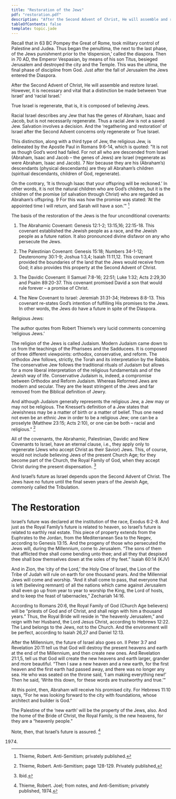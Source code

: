 ```yaml
---
title: "Restoration of the Jews"
pdf: "restoration.pdf"
description: "After the Second Advent of Christ, He will assemble and restore Israel."
tableOfContents: false
template: topic.jade
---
```


Recall that in 63 BC Pompey the Great of Rome, took military control of
Palestine and Judea. Thus began the penultima, the next to the last
phase, of the Jews punishment prior to the ‘dispersion,’ called the
diaspora. Then in 70 AD, the Emperor Vespasian, by means of his son
Titus, besieged Jerusalem and destroyed the city and the Temple. This
was the ultima, the final phase of discipline from God. Just after the
fall of Jerusalem the Jews entered the Diaspora.

After the Second Advent of Christ, He will assemble and restore Israel.
However, it is necessary and vital that a distinction be made between
‘true Israel’ and ‘racial Israel.’

True Israel is regenerate, that is, it is composed of believing Jews.

Racial Israel describes any Jew that has the genes of Abraham, Isaac and
Jacob, but is not necessarily regenerate. Thus a racial Jew is not a
saved Jew. Salvation involves a decision. And the ‘regathering and
restoration’ of Israel after the Second Advent concerns only regenerate
or True Israel.

This distinction, along with a third type of Jew, the religious Jew, is
delineated by the Apostle Paul in Romans 9:6-14, which is quoted: "It is
not as though God’s word had failed. For not all who are descended from
Israel (Abraham, Isaac and Jacob – the genes of Jews) are Israel
(regenerate as were Abraham, Isaac and Jacob). 7 Nor because they are
his (Abraham’s) descendants (physical descendants) are they all
Abraham’s children (spiritual descendants, children of God, regenerate).

On the contrary, ‘It is through Isaac that your offspring will be
reckoned.’ In other words, it is not the natural children who are God’s
children, but it is the children of the promise (of salvation through
Christ) who are regarded as Abraham’s offspring. 9 For this was how the
promise was stated: ‘At the appointed time I will return, and Sarah will
have a son.’" [^1]

The basis of the restoration of the Jews is the four unconditional
covenants:

1. The Abrahamic Covenant: Genesis 12:1-2; 13:15,16; 22:15-18. This
covenant established the Jewish people as a race, and the Jewish people
as a future nation. It also pronounced divine disfavor on any who
persecute the Jews.

2. The Palestinian Covenant: Genesis 15:18; Numbers 34-1-12; Deuteronomy
30:1-9; Joshua 1:3,4; Isaiah 11:11,12. This covenant provided the
boundaries of the land that the Jews would receive from God; it also
provides this property at the Second Advent of Christ.

3. The Davidic Covenant: II Samuel 7:8-16; 22:51; Luke 1:32; Acts
2:29,30 and Psalm 89:20-37. This covenant promised David a son that
would rule forever – a promise of Christ.

4. The New Covenant to Israel: Jeremiah 31:31-34; Hebrews 8:8-13. This
covenant re-states God’s intention of fulfilling His promises to the
Jews. In other words, the Jews do have a future in spite of the
Diaspora.

Religious Jews:

The author quotes from Robert Thieme’s very lucid comments concerning
‘religious Jews.’

The religion of the Jews is called Judaism. Modern Judaism came down to
us from the teachings of the Pharisees and the Sadducees. It is composed
of three different viewpoints: orthodox, conservative, and reform. The
orthodox Jew follows, strictly, the Torah and its interpretation by the
Rabbis. The conservative Jew follows the traditional rituals of Judaism
but allows for a more liberal interpretation of the religious
fundamentals and of the Jewish way of life. Conservative Judaism is,
indeed, a compromise between Orthodox and Reform Judaism. Whereas
Reformed Jews are modern and secular. They are the least stringent of
the Jews and far removed from the Biblical definition of Jewry.

And although Judaism generally represents the religious Jew, a Jew may
or may not be religious. The Knesset’s definition of a Jew states that
Jewishness may be a matter of birth or a matter of belief. Thus one need
not even be an ethnic Jew in order to be a religious Jew; one can be a
proselyte (Matthew 23:15; Acts 2:10), or one can be both – racial and
religious." [^2]

All of the covenants, the Abrahamic, Palestinian, Davidic and New
Covenants to Israel, have an eternal clause, i.e., they apply only to
regenerate (Jews who accept Christ as their Savior) Jews. This, of
course, would not include believing Jews of the present Church Age; for
they become part of the Church, the Royal Family of God, when they
accept Christ during the present dispensation. [^3]

And Israel’s future as Israel depends upon the Second Advent of Christ.
The Jews have no future until the final seven years of the Jewish Age,
commonly called the Tribulation.

# The Restoration

Israel’s future was declared at the institution of the race, Exodus
6:2-8. And just as the Royal Family’s future is related to heaven, so
Israel’s future is related to earthly real estate. This piece of
property extends from the Euphrates to the Jordan, from the
Mediterranean Sea to the Negev, according to Genesis 13:15. And the
progeny of those who persecuted the Jews will, during the Millennium,
come to Jerusalem. “The sons of them that afflicted thee shall come
bending unto thee; and all they that despised thee shall bow themselves
down at the soles of thy feet.” Isaiah 60:14 (KJV)

And in Zion, the ‘city of the Lord,’ the Holy One of Israel, the Lion of
the Tribe of Judah will rule on earth for one thousand years. And the
Millennial Jews will come and worship. “And it shall come to pass, that
everyone that is left (believing remnant) of all the nations which came
against Jerusalem shall even go up from year to year to worship the
King, the Lord of hosts, and to keep the feast of tabernacles,”
Zechariah 14:16.

According to Romans 20:6, the Royal Family of God (Church Age believers)
will be “priests of God and of Christ, and shall reign with him a
thousand years.” Thus, the Royal Bride will reside in “the heavenly
Jerusalem,” and reign with her Husband, the Lord Jesus Christ, according
to Hebrews 12:22. The Land belongs to the Jews, not to the Church. And
the environment will be perfect, according to Isaiah 26,27 and Daniel
12:13.

After the Millennium, the future of Israel also goes on. II Peter 3:7
and Revelation 20:11 tell us that God will destroy the present heavens
and earth at the end of the Millennium, and then create new ones. And
Revelation 21:1,5, tell us that God will create the new heavens and
earth larger, grander and more beautiful. “Then I saw a new heaven and a
new earth, for the first heaven and the first earth had passed away, and
there was no longer any sea. He who was seated on the throne said, ‘I am
making everything new!’ Then he said, ‘Write this down, for these words
are trustworthy and true.’”

At this point, then, Abraham will receive his promised city. For Hebrews
11:10 says, “For he was looking forward to the city with foundations,
whose architect and builder is God.”

The Palestine of the ‘new earth’ will be the property of the Jews, also.
And the home of the Bride of Christ, the Royal Family, is the new
heavens, for they are a “heavenly people.”

Note, then, that Israel’s future is assured. [^4]

[^1]: Thieme, Robert. Anti-Semitism; privately published.

[^2]: Thieme, Robert. Anti-Semitism; page 128-129. Privately published,
1974.

[^3]: Ibid.

[^4]: Thieme, Robert. Joel; from notes, and Anti-Semitism; privately
published, 1974.

